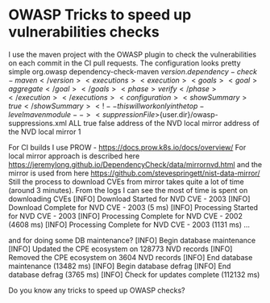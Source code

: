 
# OWASP Tricks to speed up vulnerabilities checks

I use the maven project with the OWASP plugin to check the vulnerabilities on each commit in the CI pull requests.
The configuration looks pretty simple
<plugin>
                        <groupId>org.owasp</groupId>
                        <artifactId>dependency-check-maven</artifactId>
                        <version>${version.dependency-check-maven}</version>
                        <executions>
                            <execution>
                                <goals>
                                    <goal>aggregate</goal>
                                </goals>
                                <phase>verify</phase>
                            </execution>
                        </executions>
                        <configuration>
                            <showSummary>true</showSummary>
                            <!-- this will work only in the top-level maven module -->
                            <suppressionFile>${user.dir}/owasp-suppressions.xml</suppressionFile>
                            <format>ALL</format>
                            <failBuildOnAnyVulnerability>true</failBuildOnAnyVulnerability>
                            <!-- alternative: fail on level (High starts at 7, Critical at 9) -->
                            <!-- <failBuildOnCVSS>4</failBuildOnCVSS> -->
                            <assemblyAnalyzerEnabled>false</assemblyAnalyzerEnabled>
                            <cveUrlModified>address of the NVD local mirror</cveUrlModified>
                            <cveUrlBase>address of the NVD local mirror</cveUrlBase>
                            <cveWaitTime>1</cveWaitTime> <!--value in milliseconds, default is 4000-->
                        </configuration>
                    </plugin>

For CI builds I use PROW - https://docs.prow.k8s.io/docs/overview/
For local mirror approach is described here https://jeremylong.github.io/DependencyCheck/data/mirrornvd.html and the mirror is used from here https://github.com/stevespringett/nist-data-mirror/
Still the process to download CVEs from mirror takes quite a lot of time (around 3 minutes). From the logs I can see the most of time is spent on downloading CVEs
[INFO] Download Started for NVD CVE - 2003
[INFO] Download Complete for NVD CVE - 2003  (5 ms)
[INFO] Processing Started for NVD CVE - 2003
[INFO] Processing Complete for NVD CVE - 2002  (4608 ms)
[INFO] Processing Complete for NVD CVE - 2003  (1131 ms)
...

and for doing some DB maintenance?
[INFO] Begin database maintenance
[INFO] Updated the CPE ecosystem on 128773 NVD records
[INFO] Removed the CPE ecosystem on 3604 NVD records
[INFO] End database maintenance (13482 ms)
[INFO] Begin database defrag
[INFO] End database defrag (3765 ms)
[INFO] Check for updates complete (112132 ms)

Do you know any tricks to speed up OWASP checks?

        
